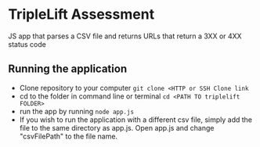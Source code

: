# TripleLift Assessment
JS app that parses a CSV file and returns URLs that return a 3XX or 4XX status code

## Running the application
- Clone repository to your computer
`git clone <HTTP or SSH Clone link` 
- cd to the folder in command line or terminal 
`cd <PATH TO triplelift FOLDER>`
- run the app by running
`node app.js`
- If you wish to run the application with a different csv file, simply add the file to the same directory as app.js. Open app.js and change "csvFilePath" to the file name.
  



